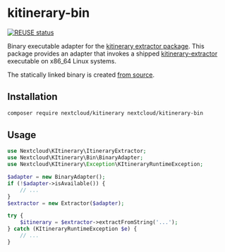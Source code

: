 <!--
  - SPDX-FileCopyrightText: 2019 Nextcloud GmbH and Nextcloud contributors
  - SPDX-License-Identifier: AGPL-3.0-or-later
-->

# kitinerary-bin

[![REUSE status](https://api.reuse.software/badge/github.com/nextcloud-libraries/kitinerary-bin)](https://api.reuse.software/info/github.com/nextcloud-libraries/kitinerary-bin)

Binary executable adapter for the [kitinerary extractor package](https://packagist.org/packages/nextcloud/kitinerary). This package provides an adapter that invokes a shipped [kitinerary-extractor](https://github.com/KDE/itinerary) executable on x86_64 Linux systems.

The statically linked binary is created [from source](https://invent.kde.org/vkrause/kitinerary-static-build).

## Installation

```sh
composer require nextcloud/kitinerary nextcloud/kitinerary-bin
```

## Usage

```php
use Nextcloud\KItinerary\ItineraryExtractor;
use Nextcloud\KItinerary\Bin\BinaryAdapter;
use Nextcloud\KItinerary\Exception\KItineraryRuntimeException;

$adapter = new BinaryAdapter();
if (!$adapter->isAvailable()) {
    // ...
}
$extractor = new Extractor($adapter);

try {
    $itinerary = $extractor->extractFromString('...');
} catch (KItineraryRuntimeException $e) {
    // ...
}
```

